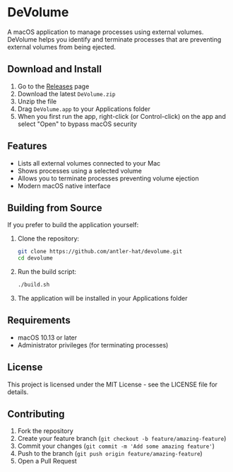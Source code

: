 # DeVolume

A macOS application to manage processes using external volumes. DeVolume helps you identify and terminate processes that are preventing external volumes from being ejected.

## Download and Install

1. Go to the [Releases](https://github.com/antler-hat/devolume/releases) page
2. Download the latest `DeVolume.zip`
3. Unzip the file
4. Drag `DeVolume.app` to your Applications folder
5. When you first run the app, right-click (or Control-click) on the app and select "Open" to bypass macOS security

## Features

- Lists all external volumes connected to your Mac
- Shows processes using a selected volume
- Allows you to terminate processes preventing volume ejection
- Modern macOS native interface

## Building from Source

If you prefer to build the application yourself:

1. Clone the repository:
   ```bash
   git clone https://github.com/antler-hat/devolume.git
   cd devolume
   ```

2. Run the build script:
   ```bash
   ./build.sh
   ```

3. The application will be installed in your Applications folder

## Requirements

- macOS 10.13 or later
- Administrator privileges (for terminating processes)

## License

This project is licensed under the MIT License - see the LICENSE file for details.

## Contributing

1. Fork the repository
2. Create your feature branch (`git checkout -b feature/amazing-feature`)
3. Commit your changes (`git commit -m 'Add some amazing feature'`)
4. Push to the branch (`git push origin feature/amazing-feature`)
5. Open a Pull Request 